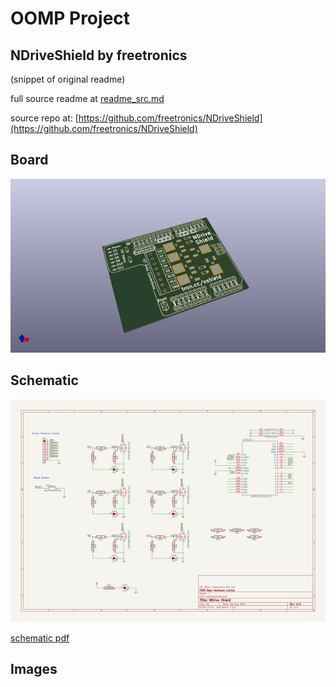 # OOMP Project  
## NDriveShield  by freetronics  
  
(snippet of original readme)  
  
  
  full source readme at [readme_src.md](readme_src.md)  
  
source repo at: [https://github.com/freetronics/NDriveShield](https://github.com/freetronics/NDriveShield)  
## Board  
  
[![working_3d.png](working_3d_600.png)](working_3d.png)  
## Schematic  
  
[![working_schematic.png](working_schematic_600.png)](working_schematic.png)  
  
[schematic pdf](working_schematic.pdf)  
## Images  
